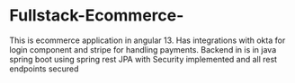 # Fullstack-Ecommerce-
This is ecommerce application in angular 13. Has integrations with okta for login component and stripe for handling payments.
Backend in is in java spring boot using spring rest JPA  with Security implemented and all rest endpoints secured 
